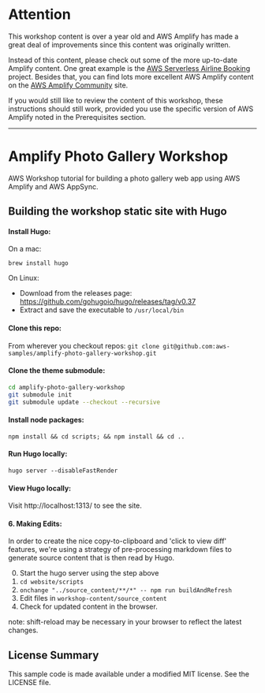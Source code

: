 # Attention

This workshop content is over a year old and AWS Amplify has made a great deal of improvements 
since this content was originally written. 

Instead of this content, please check out some of the more up-to-date Amplify content. One great 
example is the <a href="https://github.com/aws-samples/aws-serverless-airline-booking">AWS Serverless Airline Booking</a> project. 
Besides that, you can find lots more excellent AWS Amplify content on the <a href="https://amplify.aws/community/">AWS Amplify Community</a> site.

If you would still like to review the content of this workshop, these instructions should still work, 
provided you use the specific version of AWS Amplify noted in the Prerequisites section.

------------

# Amplify Photo Gallery Workshop
AWS Workshop tutorial for building a photo gallery web app using AWS Amplify and AWS AppSync.

## Building the workshop static site with Hugo

#### Install Hugo:
On a mac:

`brew install hugo`

On Linux:
  - Download from the releases page: https://github.com/gohugoio/hugo/releases/tag/v0.37
  - Extract and save the executable to `/usr/local/bin`

#### Clone this repo:
From wherever you checkout repos:
`git clone git@github.com:aws-samples/amplify-photo-gallery-workshop.git`

#### Clone the theme submodule:

```sh
cd amplify-photo-gallery-workshop
git submodule init
git submodule update --checkout --recursive
```

#### Install node packages:

`npm install && cd scripts; && npm install && cd ..`

#### Run Hugo locally:

`hugo server --disableFastRender`

#### View Hugo locally:
Visit http://localhost:1313/ to see the site.

#### 6. Making Edits:
In order to create the nice copy-to-clipboard and 'click to view diff' features, we're using a strategy of pre-processing markdown files to generate source content that is then read by Hugo.

0. Start the hugo server using the step above
1. `cd website/scripts`
2. `onchange "../source_content/**/*" -- npm run buildAndRefresh`
3. Edit files in `workshop-content/source_content`
4. Check for updated content in the browser. 

note: shift-reload may be necessary in your browser to reflect the latest changes.

## License Summary

This sample code is made available under a modified MIT license. See the LICENSE file.


